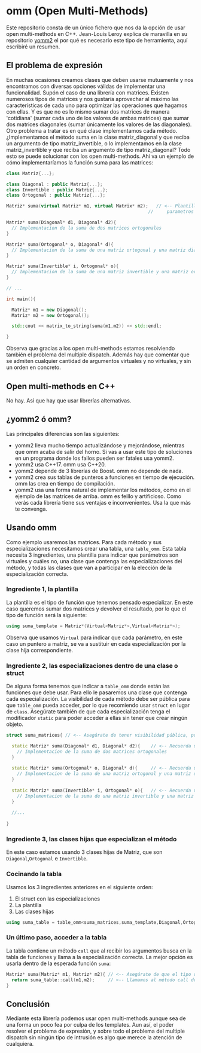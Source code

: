 # omm (Open Multi-Methods)
Este repositorio consta de un único fichero que nos da la opción de usar open multi-methods en C++. Jean-Louis Leroy explica de maravilla en su repositorio [yomm2](https://github.com/jll63/yomm2) el por qué es necesario este tipo de herramienta, aquí escribiré un resumen.

## El problema de expresión
En muchas ocasiones creamos clases que deben usarse mutuamente y nos encontramos con diversas opciones válidas de implementar una funcionalidad. Supón el caso de una librería con matrices. Existen numerosos tipos de matrices y nos gustaría aprovechar al máximo las características de cada uno para optimizar las operaciones que hagamos con ellas. Y es que no es lo mismo sumar dos matrices de manera 'cotidiana' (sumar cada uno de los valores de ambas matrices) que sumar dos matrices diagonales (sumar únicamente los valores de las diagonales). Otro problema a tratar es en qué clase implementamos cada método. ¿Implementamos el método suma en la clase matriz_diagonal y que reciba un argumento de tipo matriz_invertible, o lo implementamos en la clase matriz_invertible y que reciba un argumento de tipo matriz_diagonal? Todo esto se puede solucionar con los open multi-methods. Ahí va un ejemplo de cómo implementaríamos la función suma para las matrices:

```C++
class Matriz{...};

class Diagonal : public Matriz{...};
class Invertible : public Matriz{...};
class Ortogonal : public Matriz{...};

Matriz* suma(virtual Matriz* m1, virtual Matrix* m2);   // <-- Plantilla de la función suma. Usamos virtual para indicar qué 
                                                     //     parametros son los que deseamos especializar

Matriz* suma(Diagonal* d1, Diagonal* d2){
  // Implementacion de la suma de dos matrices ortogonales
}

Matriz* suma(Ortogonal* o, Diagonal* d){
  // Implementacion de la suma de una matriz ortogonal y una matriz diagonal
}

Matriz* suma(Invertible* i, Ortogonal* o){
  // Implementacion de la suma de una matriz invertible y una matriz ortogonal 
}

// ...

int main(){

  Matriz* m1 = new Diagonal();
  Matriz* m2 = new Ortogonal();

  std::cout << matrix_to_string(suma(m1,m2)) << std::endl;

}
```
Observa que gracias a los open multi-methods estamos resolviendo también el problema del multiple dispatch. Además hay que comentar que se admiten cualquier cantidad de argumentos virtuales y no virtuales, y sin un orden en concreto.

## Open multi-methods en C++
No hay. Así que hay que usar librerías alternativas.

## ¿yomm2 ó omm?
Las principales diferencias son las siguientes:
* yomm2 lleva mucho tiempo actualizándose y mejorándose, mientras que omm acaba de salir del horno. Si vas a usar este tipo de soluciones en un programa donde los fallos pueden ser fatales usa yomm2.
* yomm2 usa C++17. omm usa C++20.
* yomm2 depende de 3 librerías de Boost. omm no depende de nada.
* yomm2 crea sus tablas de punteros a funciones en tiempo de ejecución. omm las crea en tiempo de compilación.
* yomm2 usa una forma natural de implementar los métodos, como en el ejemplo de las matrices de arriba. omm es feillo y artificioso.
Como verás cada librería tiene sus ventajas e inconvenientes. Usa la que más te convenga.

## Usando omm
Como ejemplo usaremos las matrices. Para cada método y sus especializaciones necesitamos crear una tabla, una `table_omm`. Esta tabla necesita 3 ingredientes, una plantilla para indicar que parámetros son virtuales y cuáles no, una clase que contenga las especializaciones del método, y todas las clases que van a participar en la elección de la especialización correcta.

### Ingrediente 1, la plantilla
La plantilla es el tipo de función que tenemos pensado especializar. En este caso queremos sumar dos matrices y devolver el resultado, por lo que el tipo de función será la siguiente:
```C++
using suma_template = Matriz*(Virtual<Matriz*>,Virtual<Matriz*>);
```
Observa que usamos `Virtual` para indicar que cada parámetro, en este caso un puntero a matriz, se va a sustituir en cada especialización por la clase hija correspondiente.

### Ingrediente 2, las especializaciones dentro de una clase o struct
De alguna forma tenemos que indicar a `table_omm` donde están las funciones que debe usar. Para ello le pasaremos una clase que contenga cada especialización. La visibilidad de cada método debe ser pública para que `table_omm` pueda acceder, por lo que recomiendo usar `struct` en lugar de `class`. Asegúrate también de que cada especialización tenga el modificador `static` para poder acceder a ellas sin tener que crear ningún objeto.
```C++
struct suma_matrices{ // <-- Asegúrate de tener visibilidad pública, por eso recomiendo usar struct

  static Matriz* suma(Diagonal* d1, Diagonal* d2){    // <-- Recuerda usar static en cada especialización
    // Implementacion de la suma de dos matrices ortogonales
  }
  
  static Matriz* suma(Ortogonal* o, Diagonal* d){     // <-- Recuerda usar static en cada especialización
    // Implementacion de la suma de una matriz ortogonal y una matriz diagonal
  }
  
  static Matriz* suma(Invertible* i, Ortogonal* o){   // <-- Recuerda usar static en cada especialización
    // Implementacion de la suma de una matriz invertible y una matriz ortogonal 
  }
  
  //...
  
}
```

### Ingrediente 3, las clases hijas que especializan el método
En este caso estamos usando 3 clases hijas de Matriz, que son `Diagonal`,`Ortogonal` e `Invertible`. 

### Cocinando la tabla
Usamos los 3 ingredientes anteriores en el siguiente orden:
1. El struct con las especializaciones
2. La plantilla
3. Las clases hijas
```C++
using suma_table = table_omm<suma_matrices,suma_template,Diagonal,Ortogonal,Invertible>;
```

### Un último paso, acceder a la tabla
La tabla contiene un método `call` que al recibir los argumentos busca en la tabla de funciones y llama a la especialización correcta. La mejor opción es usarla dentro de la esperada función `suma`:
```C++
Matriz* suma(Matriz* m1, Matriz* m2){ // <-- Asegúrate de que el tipo de retorno y el tipo de los argumentos sea igual a la plantilla
  return suma_table::call(m1,m2);     // <-- Llamamos al método call de table_omm pasándole todos los argumentos
}
```

## Conclusión
Mediante esta librería podemos usar open multi-methods aunque sea de una forma un poco fea por culpa de los templates. Aun así, el poder resolver el problema de expresión, y sobre todo el problema del multiple dispatch sin ningún tipo de intrusión es algo que merece la atención de cualquiera. 


